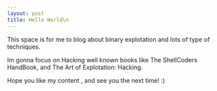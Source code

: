 ```yaml
---
layout: post
title: Hello World\n
---
```


This space is for me to blog about binary explotation and lots of type of techniques. 

Im gonna focus on Hacking well known books like The ShellCoders HandBook, and The Art of Explotation: Hacking. 

Hope you like my content , and see you the next time! :)

